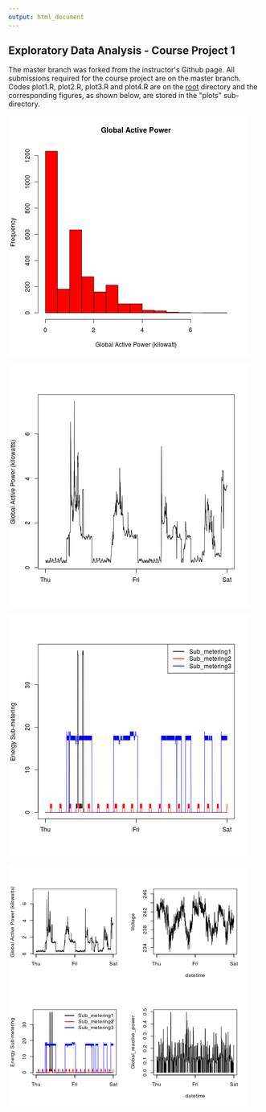 ```yaml
---
output: html_document
---
```

## Exploratory Data Analysis - Course Project 1

The master branch was forked from the instructor's Github page. All submissions required for the course project are on the master branch. Codes plot1.R, plot2.R, plot3.R and plot4.R are on the [root][1] directory and the corresponding figures, as shown below, are stored in the "plots" sub-directory.

![Plot1](plots/plot1.png)    

![Plot2](plots/plot2.png)    

![Plot3](plots/plot3.png)     

![Plot4](plots/plot4.png)    

[1]: <https://github.com/mamafanfan/ExData_Plotting1> "Course Project 1"


